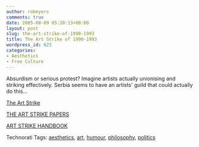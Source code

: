```yaml
---
author: robmyers
comments: true
date: 2005-08-09 05:20:13+00:00
layout: post
slug: the-art-strike-of-1990-1993
title: The Art Strike of 1990-1993
wordpress_id: 623
categories:
- Aesthetics
- Free Culture
---
```


  
Absurdism or serious protest? Imagine artists actually unionising and striking effectively. Serbia seems to have an artists' guild that could actually do this...  


  
[The Art Strike](http://en.wikipedia.org/wiki/Art_Strike_1990-1993)  


  
[THE ART STRIKE PAPERS](http://www.stewarthomesociety.org/artstrik.htm)  


  
[ART STRIKE HANDBOOK](http://www.neoism.net/art_strike_handbook_1.html)  


  


Technorati Tags: [aesthetics](http://technorati.com/tag/aesthetics), [art](http://technorati.com/tag/art), [humour](http://technorati.com/tag/humour), [philosophy](http://technorati.com/tag/philosophy), [politics](http://technorati.com/tag/politics)

  


